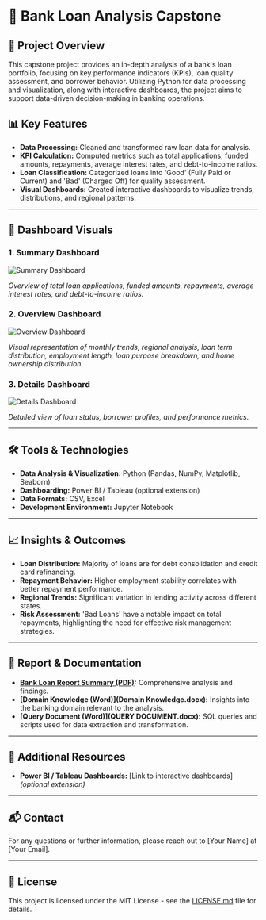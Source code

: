 # 🏦 Bank Loan Analysis Capstone

## 📌 Project Overview

This capstone project provides an in-depth analysis of a bank's loan portfolio, focusing on key performance indicators (KPIs), loan quality assessment, and borrower behavior. Utilizing Python for data processing and visualization, along with interactive dashboards, the project aims to support data-driven decision-making in banking operations.


## 📊 Key Features

- **Data Processing:** Cleaned and transformed raw loan data for analysis.
- **KPI Calculation:** Computed metrics such as total applications, funded amounts, repayments, average interest rates, and debt-to-income ratios.
- **Loan Classification:** Categorized loans into 'Good' (Fully Paid or Current) and 'Bad' (Charged Off) for quality assessment.
- **Visual Dashboards:** Created interactive dashboards to visualize trends, distributions, and regional patterns.


---

## 📸 Dashboard Visuals

### 1. Summary Dashboard

![Summary Dashboard](images/bank_loan_report_summary.png)

*Overview of total loan applications, funded amounts, repayments, average interest rates, and debt-to-income ratios.*

### 2. Overview Dashboard

![Overview Dashboard](images/bank_loan_report_overview.png)

*Visual representation of monthly trends, regional analysis, loan term distribution, employment length, loan purpose breakdown, and home ownership distribution.*

### 3. Details Dashboard

![Details Dashboard](images/bank_loan_report_details.png)

*Detailed view of loan status, borrower profiles, and performance metrics.*

---

## 🛠️ Tools & Technologies

- **Data Analysis & Visualization:** Python (Pandas, NumPy, Matplotlib, Seaborn)
- **Dashboarding:** Power BI / Tableau (optional extension)
- **Data Formats:** CSV, Excel
- **Development Environment:** Jupyter Notebook

---

## 📈 Insights & Outcomes

- **Loan Distribution:** Majority of loans are for debt consolidation and credit card refinancing.
- **Repayment Behavior:** Higher employment stability correlates with better repayment performance.
- **Regional Trends:** Significant variation in lending activity across different states.
- **Risk Assessment:** 'Bad Loans' have a notable impact on total repayments, highlighting the need for effective risk management strategies.

---

## 📄 Report & Documentation

- **[Bank Loan Report Summary (PDF)](Bank_Loan_Report_Summary.pdf):** Comprehensive analysis and findings.
- **[Domain Knowledge (Word)](Domain Knowledge.docx):** Insights into the banking domain relevant to the analysis.
- **[Query Document (Word)](QUERY DOCUMENT.docx):** SQL queries and scripts used for data extraction and transformation.

---

## 🔗 Additional Resources

- **Power BI / Tableau Dashboards:** [Link to interactive dashboards] *(optional extension)*

---

## 📬 Contact

For any questions or further information, please reach out to [Your Name] at [Your Email].

---

## 📄 License

This project is licensed under the MIT License - see the [LICENSE.md](LICENSE.md) file for details.

